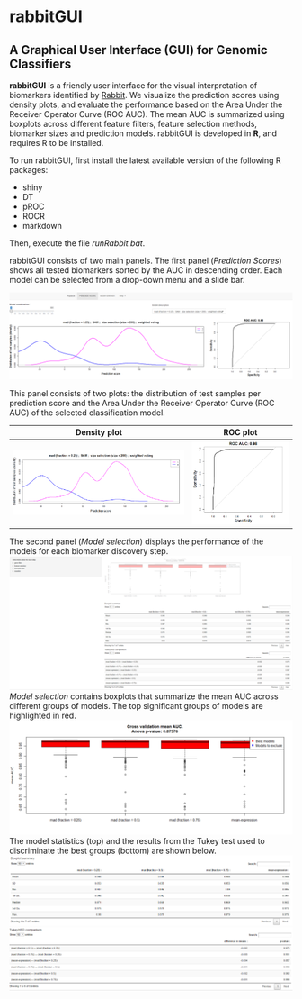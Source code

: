 # rabbitGUI

## A Graphical User Interface (GUI) for Genomic Classifiers 

**rabbitGUI** is a friendly user interface for the visual interpretation of biomarkers identified by [Rabbit](https://github.com/jperezrogers/rabbit). We visualize the prediction scores using density plots, and evaluate the performance based on the Area Under the Receiver Operator Curve (ROC AUC). The mean AUC is summarized using boxplots across different feature filters, feature selection methods, biomarker sizes and prediction models. rabbitGUI is developed in **R**, and requires R to be installed.

To run rabbitGUI, first install the latest available version of the following R packages:

* shiny
* DT
* pROC
* ROCR
* markdown

Then, execute the file *runRabbit.bat*.

rabbitGUI consists of two main panels. The first panel (*Prediction Scores*) shows all tested biomarkers sorted by the AUC in descending order. Each model can be selected from a drop-down menu and a slide bar.

![Prediction Scores](images/prediction_scores.png)

This panel consists of two plots: the distribution of test samples per prediction score and the Area Under the Receiver Operator Curve (ROC AUC) of the selected classification model.

| Density plot | ROC plot |
| ------------ | -------- |
| ![Density plot](images/density.png)|![ROC plot](images/roc.png)|

The second panel (*Model selection*) displays the performance of the models for each biomarker discovery step. 
![Prediction Scores](images/model_selection.png)
*Model selection* contains boxplots that summarize the mean AUC across different groups of models. The top significant groups of models are highlighted in red.
![Box and whiskers plot](images/boxplot.png)
The model statistics (top) and the results from the Tukey test used to discriminate the best groups (bottom) are shown below.
![Summary table](images/summary.png)
![Tukey table](images/tukey.png)
